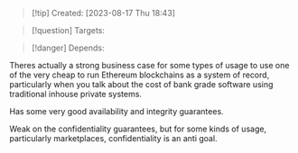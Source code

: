 
>[!tip] Created: [2023-08-17 Thu 18:43]

>[!question] Targets: 

>[!danger] Depends: 

Theres actually a strong business case for some types of usage to use one of the very cheap to run Ethereum blockchains as a system of record, particularly when you talk about the cost of bank grade software using traditional inhouse private systems.

Has some very good availability and integrity guarantees.

Weak on the confidentiality guarantees, but for some kinds of usage, particularly marketplaces, confidentiality is an anti goal.